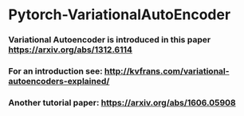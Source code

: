 # Pytorch-VariationalAutoEncoder
### Variational Autoencoder is introduced in this paper https://arxiv.org/abs/1312.6114
### For an introduction see: http://kvfrans.com/variational-autoencoders-explained/
### Another tutorial paper: https://arxiv.org/abs/1606.05908

